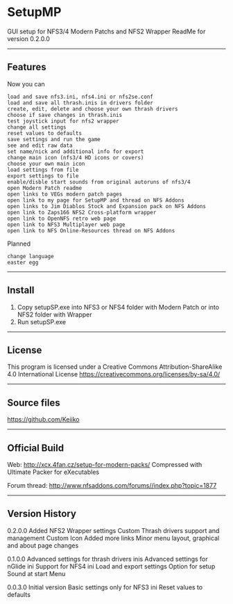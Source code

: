 # SetupMP
GUI setup for NFS3/4 Modern Patchs and NFS2 Wrapper ReadMe for version 0.2.0.0

--------
Features
--------

Now you can

    load and save nfs3.ini, nfs4.ini or nfs2se.conf
    load and save all thrash.inis in drivers folder
    create, edit, delete and choose your own thrash drivers
    choose if save changes in thrash.inis
    test joystick input for nfs2 wrapper
    change all settings
    reset values to defaults
    save settings and run the game
    see and edit raw data
    set name/nick and additional info for export
    change main icon (nfs3/4 HD icons or covers)
    choose your own main icon
    load settings from file
    export settings to file
    enable/disble start sounds from original autoruns of nfs3/4
    open Modern Patch readme
    open links to VEGs modern patch pages
    open link to my page for SetupMP and thread on NFS Addons
    open links to Jim Diablos Stock and Expansion pack on NFS Addons 
    open link to Zaps166 NFS2 Cross-platform wrapper 
    open link to OpenNFS retro web page
    open link to NFS3 Multiplayer web page
    open link to NFS Online-Resources thread on NFS Addons

Planned

    change language
    easter egg 
    
-------
Install
-------

1. Copy setupSP.exe into NFS3 or NFS4 folder with Modern Patch or into NFS2 folder with Wrapper 
2. Run setupSP.exe

-------
License
-------

This program is licensed under a Creative Commons Attribution-ShareAlike 4.0 International License
https://creativecommons.org/licenses/by-sa/4.0/

------------
Source files
------------

https://github.com/Keiiko

--------------
Official Build
--------------

Web:
http://xcx.4fan.cz/setup-for-modern-packs/
Compressed with Ultimate Packer for eXecutables

Forum thread:
http://www.nfsaddons.com/forums//index.php?topic=1877

---------------
Version History
---------------

0.2.0.0
Added NFS2 Wrapper settings
Custom Thrash drivers support and management
Custom Icon
Added more links
Minor menu layout, graphical and about page changes


0.1.0.0
Advanced settings for thrash drivers inis
Advanced settings for nGlide ini
Support for NFS4 ini
Load and export settings
Option for setup
Sound at start
Menu

0.0.3.0
Initial version
Basic settings only for NFS3 ini
Reset values to defaults
